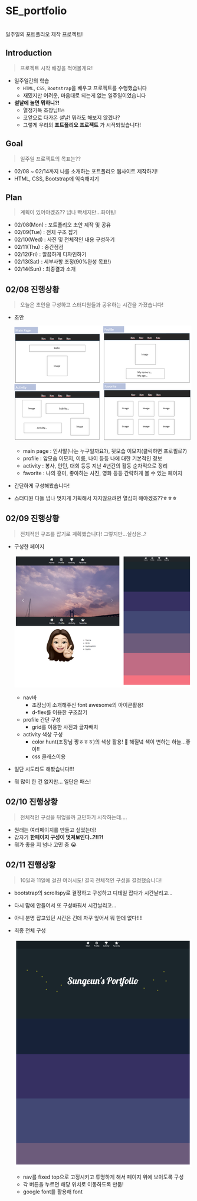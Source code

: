 # SE_portfolio
<br>
일주일의 포트폴리오 제작 프로젝트!

## Introduction
> 프로젝트 시작 배경을 적어볼게요!
- 일주일간의 학습
  - `HTML`, `CSS`, `Bootstrap`을 배우고 프로젝트를 수행했습니다
  - 재밌지만 어려운, 마음대로 되는게 없는 일주일이었습니다
- __설날에 놀면 뭐하니?!__
  - 열정가득 조장님!!:fire:
  - 코앞으로 다가온 설날! 뭐라도 해보지 않겠나?
  - 그렇게 우리의 __포트폴리오 프로젝트__ 가 시작되었습니다!
  
## Goal
> 일주일 프로젝트의 목표는??
- 02/08 ~ 02/14까지 나를 소개하는 포트폴리오 웹사이트 제작하기!
- HTML, CSS, Bootstrap에 익숙해지기

## Plan
> 계획이 있어야겠죠?? 
> 넘나 빡세지만...화이팅!
  - 02/08(Mon) : 포트폴리오 초안 제작 및 공유
  - 02/09(Tue) : 전체 구조 잡기
  - 02/10(Wed) : 사진 및 전체적인 내용 구성하기
  - 02/11(Thu) : 중간점검
  - 02/12(Fri) : 깔끔하게 디자인하기
  - 02/13(Sat) : 세부사항 조정(90%완성 목표!)
  - 02/14(Sun) : 최종결과 소개

## 02/08 진행상황
> 오늘은 초안을 구성하고 스터디원들과 공유하는 시간을 가졌습니다!
- 초안

  ![](image.png)
  - main page : 인사말(나는 누구일까요?), 뒷모습 이모지(클릭하면 프로필로?)
  - profile : 앞모습 이모지, 이름, 나이 등등 나에 대한 기본적인 정보
  - activity : 봉사, 인턴, 대회 등등 지난 4년간의 활동 순차적으로 정리
  - favorite : 나의 흥미, 좋아하는 사진, 영화 등등 간략하게 볼 수 있는 페이지
- 간단하게 구성해봤습니다!
- 스터디원 다들 넘나 멋지게 기획해서 지지않으려면 열심히 해야겠죠??ㅎㅎㅎ

## 02/09 진행상황
> 전체적인 구조를 잡기로 계획했습니다! 그렇지만...실상은..?
- 구성한 페이지

  ![](02_09_page.png)
  - nav바
    - 조장님이 소개해주신 font awesome의 아이콘활용!
    - d-flex를 이용한 구조잡기
  - profile 간단 구성
    - grid를 이용한 사진과 글자배치
  - activity 색상 구성
    - color hunt(조장님 짱ㅎㅎㅎ)의 색상 활용! :city_sunset: 해질녘 색이 변하는 하늘...좋아!!
    - css 클래스이용
- 일단 시도라도 해봤습니다!!!
- 뭐 많이 한 건 없지만... 일단은 패스!

## 02/10 진행상황
> 전체적인 구성을 뒤엎을까 고민하기 시작하는데....
- 원래는 여러페이지를 만들고 싶었는데!
- 갑자기 __한페이지 구성이 멋져보인다..?!!?!__
- 뭐가 좋을 지 넘나 고민 중 :sob:

## 02/11 진행상황
> 10일과 11일에 걸친 여러시도! 결국 전체적인 구성을 결정했습니다!
- bootstrap의 scrollspy로 결정하고 구성하고 디테일 잡다가 시간날리고...
- 다시 맘에 안들어서 또 구성바꿔서 시간날리고...
- 아니 분명 잡고있던 시간은 긴데 자꾸 엎어서 뭐 한데 없다!!!!
- 최종 전체 구성

  ![](./image_README/02_11_page.png)

  - nav를 fixed top으로 고정시키고 투명하게 해서 페이지 위에 보이도록 구성
  - 각 버튼을 누르면 해당 위치로 이동하도록 만듦!
  - google font를 활용해 font 

